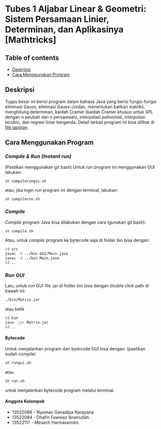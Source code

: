 # Tubes 1 Aljabar Linear & Geometri: Sistem Persamaan Linier, Determinan, dan Aplikasinya [Mathtricks]

## Table of contents

- <a href="#description">Deskripsi</a>
- <a href="#how-to-run">Cara Menggunakan Program</a>

<h2 id="description">Deskripsi</h2>
Tugas besar ini berisi program dalam bahasa Java yang berisi fungsi-fungsi eliminasi Gauss, eliminasi Gauss-Jordan, menentukan balikan matriks, menghitung determinan, kaidah Cramer (kaidah Cramer khusus untuk SPL dengan n peubah dan n persamaan), interpolasi polinomial, interpolasi bicubic, dan regresi linier berganda. Detail terkait program ini bisa dilihat di <a href="doc/Algeo01-13522066.pdf">file laporan</a>.

<h2 id="how-to-run">Cara Menggunakan Program</h2>

### _Compile & Run (Instant run)_

(Pastikan menggunakan git bash)
Untuk _run_ program ini menggunakan GUI lakukan:

```bash
sh compilerungui.sh
```

atau, jika ingin _run_ program ini dengan terminal, lakukan:

```bash
sh compilerun.sh
```

### _Compile_

_Compile_ program Java bisa dilakukan dengan cara (gunakan git bash):

```bash
sh compile.sh
```

Atau, untuk _compile_ program ke bytecode saja di folder bin bisa dengan:

```bash
cd src
javac -d ../bin GUI/Main.java
javac -d ../bin Main.java
cd ..
```

### _Run GUI_

Lalu, untuk _run_ GUI file .jar di folder bin bisa dengan double click path di bawah ini:

```bash
./bin/Matrix.jar
```

atau ketik

```bash
cd bin
java -jar Matrix.jar
cd ..
```

#### Bytecode

Untuk menjalankan program dari bytecode GUI bisa dengan:
(pastikan sudah compile)

```bash
sh rungui.sh
```

atau

```bash
sh run.sh
```

untuk menjalankan bytecode program melalui terminal.

#### Anggota Kelompok

- 13522066 - Nyoman Ganadipa Narayana
- 13522084 - Dhafin Fawwaz Ikramullah
- 13522117 - Mesach Harmasendro
